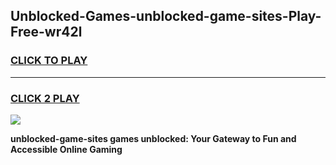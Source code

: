 
## Unblocked-Games-unblocked-game-sites-Play-Free-wr42l
<h3>
<a href="https://premium76.site?title=unblocked-game-sites&ref=18A1">CLICK TO PLAY</a></h3>
<hr>

<h3>
<a href="https://premium76.site?title=unblocked-game-sites&ref=18A1">CLICK 2 PLAY</a>
  
</h3>

<a href="https://premium76.site?title=unblocked-game-sites&ref=18A1"><img src="https://clearcache.store/games.png"></a>


**unblocked-game-sites games unblocked: Your Gateway to Fun and Accessible Online Gaming**
